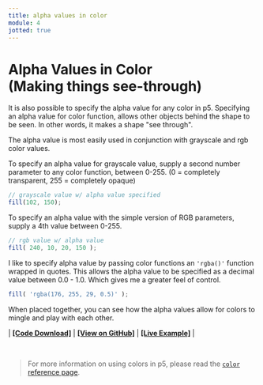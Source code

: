 ```yaml
---
title: alpha values in color
module: 4
jotted: true
---
```


# Alpha Values in Color<br />(Making things see-through)

It is also possible to specify the alpha value for any color in p5. Specifying an alpha value for color function, allows other objects behind the shape to be seen. In other words, it makes a shape "see through".

The alpha value is most easily used in conjunction with grayscale and rgb color values.

To specify an alpha value for grayscale value, supply a second number parameter to any color function, between 0-255. (0 = completely transparent, 255 = completely opaque)

```js
// grayscale value w/ alpha value specified
fill(102, 150);
```

To specify an alpha value with the simple version of RGB parameters, supply a 4th value between 0-255.

```js
// rgb value w/ alpha value
fill( 240, 10, 20, 150 );
```

I like to specify alpha value by passing color functions an `'rgba()'` function wrapped in quotes. This allows the alpha value to be specified as a decimal value between 0.0 - 1.0. Which gives me a greater feel of control.

```js
fill( 'rgba(176, 255, 29, 0.5)' );
```

When placed together, you can see how the alpha values allow for colors to mingle and play with each other.


<div class="displayed_jotted_example">
    <div id="jotted-demo-1" class=""></div>
</div>
<script>
    new Jotted(document.querySelector("#jotted-demo-1"), {
    files: [
        {
            type: "js",
            url:"https://raw.githubusercontent.com/Montana-Media-Arts/120_CreativeCoding_Fall2017/master/lecture_code/04/08_alpha_01/sketch.js"
        },
        {
            type: "html",
            url:"../../../p5_resources/index.html"
    }],
    // plugins: [ "codemirror", "console" ]
    plugins: [ "codemirror" ]
});
</script>

| [**[Code Download]**](https://github.com/Montana-Media-Arts/120_CreativeCoding_Fall2017/raw/master/lecture_code/04/08_alpha_01/08_alpha_01.zip) | [**[View on GitHub]**](https://github.com/Montana-Media-Arts/120_CreativeCoding_Fall2017/raw/master/lecture_code/04/08_alpha_01/) | [**[Live Example]**](https://montana-media-arts.github.io/120_CreativeCoding_Fall2017/lecture_code/04/08_alpha_01/) |



<br />




> For more information on using colors in p5, please read the [`color` reference page](https://p5js.org/reference/#/p5/color).
